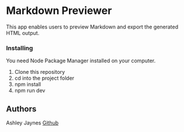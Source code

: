 # Markdown Previewer

This app enables users to preview Markdown and export the generated HTML output.

### Installing

You need Node Package Manager installed on your computer.

1. Clone this repository
2. cd into the project folder
3. npm install
4. npm run dev

## Authors

Ashley Jaynes
[Github](https://github.com/ajaynes)
